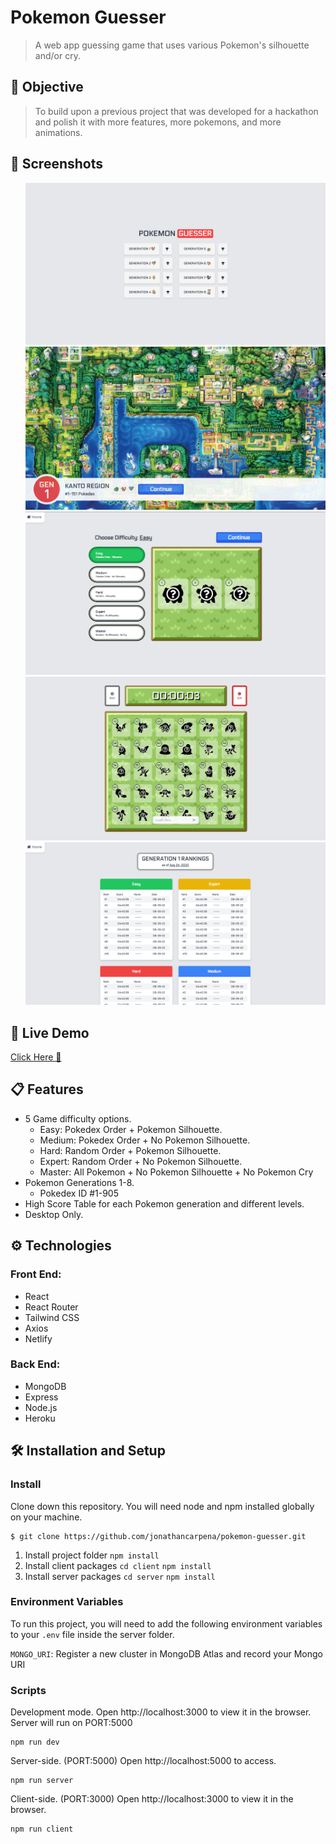 # Pokemon Guesser

> A web app guessing game that uses various Pokemon's silhouette and/or cry.

## 🚀 Objective

> To build upon a previous project that was developed for a hackathon and polish
> it with more features, more pokemons, and more animations.

## 📸 Screenshots

<ul style="display:flex flex-direction:column">
<img src="./screenshots/landing.PNG" style="max-width:100%; max-height:375px;" alt="landing"> 
<img src="./screenshots/loading.PNG"style="max-width:100%; max-height:375px;" alt="loading">
<img src="./screenshots/difficulty.PNG" style="max-width:100%; max-height:375px;" alt="difficulty">    
<img src="./screenshots/game.PNG" style="max-width:100%; max-height:375px;" alt="game">    
<img src="./screenshots/ranking.PNG" style="max-width:100%; max-height:375px;" alt="ranking">
</ul>

## 🎥 Live Demo

<a href="https://jonathancarpena.me/work/demo/Pokemon%20Guesser" target="_blank" rel="noopener noreferrer">Click
Here 🔗</a>

## 📋 Features

-  5 Game difficulty options.
   -  Easy: Pokedex Order + Pokemon Silhouette.
   -  Medium: Pokedex Order + No Pokemon Silhouette.
   -  Hard: Random Order + Pokemon Silhouette.
   -  Expert: Random Order + No Pokemon Silhouette.
   -  Master: All Pokemon + No Pokemon Silhouette + No Pokemon Cry
-  Pokemon Generations 1-8.
   -  Pokedex ID #1-905
-  High Score Table for each Pokemon generation and different levels.
-  Desktop Only.

## ⚙ Technologies

### Front End:

-  React
-  React Router
-  Tailwind CSS
-  Axios
-  Netlify

### Back End:

-  MongoDB
-  Express
-  Node.js
-  Heroku

## 🛠 Installation and Setup

### Install

Clone down this repository. You will need node and npm installed globally on
your machine.

```
$ git clone https://github.com/jonathancarpena/pokemon-guesser.git
```

1. Install project folder `npm install`
1. Install client packages `cd client` `npm install`
1. Install server packages `cd server` `npm install`

### Environment Variables

To run this project, you will need to add the following environment variables to
your `.env` file inside the server folder.

`MONGO_URI`: Register a new cluster in MongoDB Atlas and record your Mongo URI

### Scripts

Development mode. Open http://localhost:3000 to view it in the browser. Server
will run on PORT:5000

```
npm run dev
```

Server-side. (PORT:5000) Open http://localhost:5000 to access.

```
npm run server
```

Client-side. (PORT:3000) Open http://localhost:3000 to view it in the browser.

```
npm run client
```
